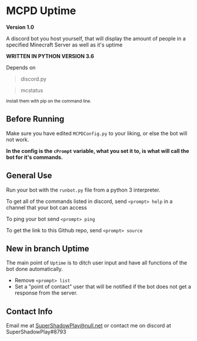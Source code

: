 # MCPD **Uptime**
**Version 1.0**

A discord bot you host yourself, that will display the amount of people in a specified Minecraft Server as well as it's uptime

**WRITTEN IN PYTHON VERSION 3.6**

Depends on

> discord.py

> mcstatus

<sup>Install them with pip on the command line.</sup>

## Before Running
Make sure you have edited `MCPDConfig.py` to your liking, or
else the bot will not work.

<b>In the config is the `cPrompt` variable, what you set it to, is what
will call the bot for it's commands.</b>

## General Use
Run your bot with the `runbot.py` file from a python 3 interpreter.

To get all of the commands listed in discord, send `<prompt> help` in a channel that your bot can access

To ping your bot send `<prompt> ping`

To get the link to this Github repo, send `<prompt> source`

## New in branch Uptime
The main point of `Uptime` is to ditch user input and have all functions of
the bot done automatically.

* Remove `<prompt> list`
* Set a "point of contact" user that will be notified if the bot does not
	get a response from the server.



## Contact Info

Email me at SuperShadowPlay@null.net
or contact me on discord at SuperShadowPlay#8793
